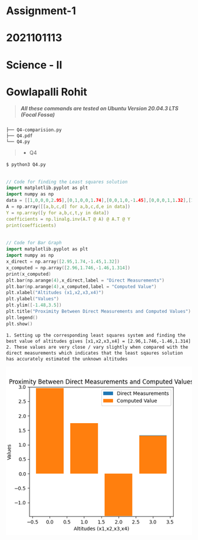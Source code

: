 # Assignment-1
# 2021101113
# Science - II
# Gowlapalli Rohit

>##### All these commands are tested on Ubuntu Version 20.04.3 LTS (Focal Fossa) 
```
├── Q4-comparision.py
├── Q4.pdf
└── Q4.py
```

> * Q4

`$ python3 Q4.py` 
```cpp

// Code for finding the Least squares solution
import matplotlib.pyplot as plt
import numpy as np
data = [[1,0,0,0,2.95],[0,1,0,0,1.74],[0,0,1,0,-1.45],[0,0,0,1,1.32],[1,-1,0,0,1.23],[1,0,-1,0,4.45],[1,0,0,-1,1.61],[0,1,-1,0,3.21],[0,1,0,-1,0.45],[0,0,1,-1,-2.75]]
A = np.array([[a,b,c,d] for a,b,c,d,e in data])
Y = np.array([y for a,b,c,t,y in data])
coefficients = np.linalg.inv(A.T @ A) @ A.T @ Y
print(coefficients)

```
```cpp

// Code for Bar Graph
import matplotlib.pyplot as plt
import numpy as np
x_direct = np.array([2.95,1.74,-1.45,1.32])
x_computed = np.array([2.96,1.746,-1.46,1.314])
print(x_computed)
plt.bar(np.arange(4),x_direct,label = "Direct Measurements")
plt.bar(np.arange(4),x_computed,label = "Computed Value")
plt.xlabel("Altitudes (x1,x2,x3,x4)")
plt.ylabel("Values")
plt.ylim([-1.48,3.5])
plt.title("Proximity Between Direct Measurements and Computed Values")
plt.legend()
plt.show()
```
```
1. Setting up the corresponding least squares system and finding the best value of altitudes gives [x1,x2,x3,x4] = [2.96,1.746,-1.46,1.314]
2. These values are very close / vary slightly when compared with the direct measurements which indicates that the least sqaures solution has accurately estimated the unknown altitudes
```
![Q4.png](Q4.png)


